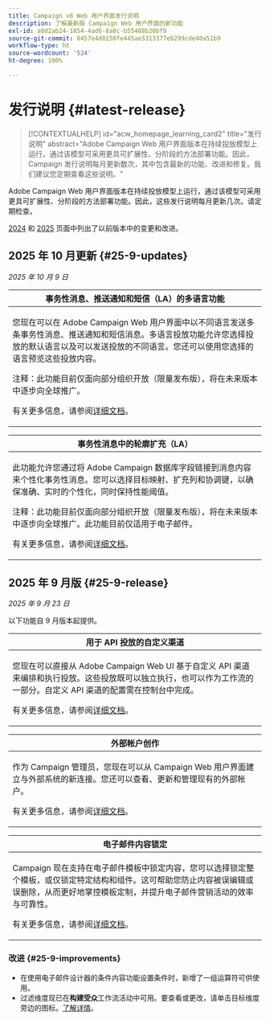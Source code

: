 ```yaml
---
title: Campaign v8 Web 用户界面发行说明
description: 了解最新版 Campaign Web 用户界面的新功能
exl-id: a0d2ab24-1854-4ad6-8a8c-b55488b20bf9
source-git-commit: 0457e4d0150fe445ae5313377eb299cde40a51b9
workflow-type: ht
source-wordcount: '524'
ht-degree: 100%

---
```


# 发行说明 {#latest-release}

>[!CONTEXTUALHELP]
>id="acw_homepage_learning_card2"
>title="发行说明"
>abstract="Adobe Campaign Web 用户界面版本在持续投放模型上运行，通过该模型可采用更具可扩展性、分阶段的方法部署功能。因此，Campaign 发行说明每月更新数次，其中包含最新的功能、改进和修复。我们建议您定期查看这些说明。"

Adobe Campaign Web 用户界面版本在持续投放模型上运行，通过该模型可采用更具可扩展性、分阶段的方法部署功能。因此，这些发行说明每月更新几次。请定期检查。

[2024](release-notes-24.md) 和 [2025](release-notes-25.md) 页面中列出了以前版本中的变更和改进。

## 2025 年 10 月更新 {#25-9-updates}

_2025 年 10 月 9 日_

<table>
<thead>
<tr>
<th><strong>事务性消息、推送通知和短信（LA）的多语言功能</strong><br/></th> 
</tr>
</thead>
<tbody>
<tr>
<td>
<p>您现在可以在 Adobe Campaign Web 用户界面中以不同语言发送多条事务性消息、推送通知和短信消息。多语言投放功能允许您选择投放的默认语言以及可以发送投放的不同语言。您还可以使用您选择的语言预览这些投放内容。</p>
<p>注释：此功能目前仅面向部分组织开放（限量发布版），将在未来版本中逐步向全球推广。</p>
<p>有关更多信息，请参阅<a href="../msg/multilingual.md">详细文档</a>。</p>
</td>
</tr>
</tbody>
</table>

<table>
<thead>
<tr>
<th><strong>事务性消息中的轮廓扩充（LA）</strong><br/></th> 
</tr>
</thead>
<tbody>
<tr>
<td>
<p>此功能允许您通过将 Adobe Campaign 数据库字段链接到消息内容来个性化事务性消息。您可以选择目标映射、扩充列和协调键，以确保准确、实时的个性化，同时保持性能阈值。</p>
<p>注释：此功能目前仅面向部分组织开放（限量发布版），将在未来版本中逐步向全球推广。此功能目前仅适用于电子邮件。</p>
<p>有关更多信息，请参阅<a href="../transactional-messaging/profile-enrichment.md">详细文档</a>。</p>
</td>
</tr>
</tbody>
</table>


## 2025 年 9 月版 {#25-9-release}

_2025 年 9 月 23 日_

以下功能自 9 月版本起提供。

<table>
<thead>
<tr>
<th><strong>用于 API 投放的自定义渠道</strong><br/></th>
</tr>
</thead>
<tbody>
<tr>
<td>
<p>您现在可以直接从 Adobe Campaign Web UI 基于自定义 API 渠道来编排和执行投放。这些投放既可以独立执行，也可以作为工作流的一部分。自定义 API 渠道的配置需在控制台中完成。</p>
<p>有关更多信息，请参阅<a href="../call-center/gs-custom-channel.md">详细文档</a>。</p>
</td>
</tr>
</tbody>
</table>

<table>
<thead>
<tr>
<th><strong>外部帐户创作</strong><br/></th>
</tr>
</thead>
<tbody>
<tr>
<td>
<p>作为 Campaign 管理员，您现在可以从 Campaign Web 用户界面建立与外部系统的新连接。您还可以查看、更新和管理现有的外部帐户。</p>
<p>有关更多信息，请参阅<a href="../administration/create-external-account.md">详细文档</a>。</p>
</td>
</tr>
</tbody>
</table>

<table>
<thead>
<tr>
<th><strong>电子邮件内容锁定</strong><br/></th>
</tr>
</thead>
<tbody>
<tr>
<td>
<p>Campaign 现在支持在电子邮件模板中锁定内容，您可以选择锁定整个模板，或仅锁定特定结构和组件。这可帮助您防止内容被误编辑或误删除，从而更好地掌控模板定制，并提升电子邮件营销活动的效率与可靠性。</p>
<p>有关更多信息，请参阅<a href="../content/content-locking.md">详细文档</a>。</p>
</td>
</tr>
</tbody>
</table>

<!--table>
<thead>
<tr>
<th><strong>Integration with Adobe GenStudio</strong><br/></th>  LA? sort? Juliette
</tr>
</thead>
<tbody>
<tr>
<td>
<p>To enhance marketing efficiency and to maintain brand consistency, you can now seamlessly integrate GenStudio for Performance Marketing experiences with Campaign. This enables you to leverage GenStudio's AI-power content creation alongside Campaign's advanced orchestration capabilities.<p>
<p>For more information, refer to the detailed documentation.</p>
</td>
</tr>
</tbody>
</table-->

<!--table>
<thead>
<tr>
<th><strong>Dark mode support in the Email designer</strong><br/></th> -> pas sept, modifier composant... -> Juliette
</tr>
</thead>
<tbody>
<tr>
<td>
<p>The Email Designer now offers the ability to switch to dark mode view, where you can additionally define specific custom settings. Note that the final rendering depends on the recipient's email client, and not all email clients support dark mode.</p>
<p>For more information, refer to the detailed documentation.</p>
</td>
</tr>
</tbody>
</table-->

<!--table>>
<thead>
<tr>
<th><strong>Multilingual capabilities for transactional messaging and push notifications (LA)</strong><br/></th> 
</tr>
</thead>
<tbody>
<tr>
<td>
<p>You can now send multiple transactional messages and push notifications in different languages in Adobe Campaign Web User Interface. The Multilingual delivery feature allows you to choose the default language of your delivery as well as the different languages in which the delivery can be sent. You can also preview these deliveries in the languages you have chosen.</p>
<p>Note: this capability is only available for a set of organizations (Limited Availability), and will be rolled out globally in a future release.</p>
<p>For more information, refer to the detailed documentation.</p>
</td>
</tr>
</tbody>
</table-->

<!--table>
<thead>
<tr>
<th><strong>Profile enrichment in Transactional Messages (LA)</strong><br/></th> 
</tr>
</thead>
<tbody>
<tr>
<td>
<p>This capability allows you to personalize transactional messages (Email, SMS, Push) by linking Adobe Campaign database fields to the message content. You can select target mappings, enrichment columns, and a reconciliation key to ensure accurate, real-time personalization while maintaining performance thresholds.</p>
<p>Note: this capability is only available for a set of organizations (Limited Availability), and will be rolled out globally in a future release.</p>
<p>For more information, refer to the detailed documentation.</p>
</td>
</tr>
</tbody>
</table-->

<!--table>
<thead>
<tr>
<th><strong>Dynamic reporting for transactional messaging (LA)</strong><br/></th> 
</tr>
</thead>
<tbody>
<tr>
<td>
<p>Note: this capability is only available for a set of organizations (Limited Availability), and will be rolled out globally in a future release.</p>
<p>For more information, refer to the detailed documentation.</p>
</td>
</tr>
</tbody>
</table-->


### 改进 {#25-9-improvements}

* 在使用电子邮件设计器的条件内容功能设置条件时，新增了一组运算符可供使用。
* 过滤维度现已在&#x200B;**构建受众**&#x200B;工作流活动中可用。要查看或更改，请单击目标维度旁边的图标。[了解详情](../workflows/activities/build-audience.md#build-audience-configuration)。
<!--

NEO-84915 Stop button for deliveries???? ->>> met pas, juste bouton ajouté dans webUI meme comportement que console. bleu, marche, marche pas.
NEO-90345 WebUI - Extended operators for dynamic content ->>>> deja mis
NEO-88858 WebUI - Send proof from execution recurring delivery -> bug
NEO-89777 Content locking on create email template -> juliette
NEO-90365 Multi-lingual – Identify fields editable from variants???? -> fix pour SMS
query activity -> query ds workflow fitleting dimentsion 

-->

